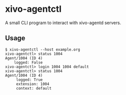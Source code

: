 # xivo-agentctl

A small CLI program to interact with xivo-agentd servers.

## Usage

```
$ xivo-agentctl --host example.org
xivo-agentctl> status 1004
Agent/1004 (ID 4)
    logged: False
xivo-agentctl> login 1004 1004 default
xivo-agentctl> status 1004
Agent/1004 (ID 4)
     logged: True
     extension: 1004
     context: default
```
